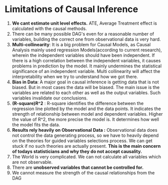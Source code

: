 # Limitations of Causal Inference



1. **We cant estimate unit level effects.** ATE, Average Treatment effect is calculated with the causal methods.
2. There can be many possible DAG's even for a reasonable number of variables, building the correct one from observational data is very hard.
3. **Multi-collinearity**: It is a big problem for Causal Models, as Causal Analysis mainly used regression Models\(according to current research\), wherein the independent variables should have been independent. If there is a high correlation between the independent variables, it causes problems in prediction by the model. It mainly undermines the statistical significance of an independent variable. Multi collinearity will affect the interpretability when we try to understand how we got there.
4. **Bias in Data**: A major goal in causal inference is getting data that is not biased. But in most cases the data will be biased. The main issue is the variables are related to each other as well as the output variables. Such variables invalidate our conclusions.
5. **\(R-square\)R^2** : R-square identifies the difference between the regression line plotted by the model and the data points. It indicates the strength of relationship between model and dependent variables. Higher the value of R^2, the more precise the model is. It determines how well the model fits the data.
6. **Results rely heavily on Observational Data :** Observational data does not control the data generating process, so we have to heavily depend on the theories for guided variables selections process. We can get stuck if no such theories are actually present. **This is the main concern of todays statisticians and why they do not accept causality.** 
7. The World is very complicated. We can not calculate all variables which are not observable. 
8. There are **unobserved variables that cannot be controlled for.**
9. We cannot measure the strength of the causal relationships from the DAG 


